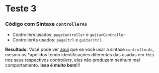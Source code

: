 # Teste 3

### Código com Sintaxe `controllerAs`

* Controllers usados: `pageController` e `guitarController`
* ControllerAs usados: `pageCtrl` e `guitarCtrl`.

**Resultado**: Você pode ver [aqui](http://ericdouglas.github.io/angular-scope-inheritance/src/03-test/index.html) que se você usar a sintaxe `controllerAs`, mesmo os *apelidos tendo identificações diferentes das usadas em `this` nos seus respectivos *controllers*, eles não produzem nenhum mal comportamento. **Isso é muito bom**!!!